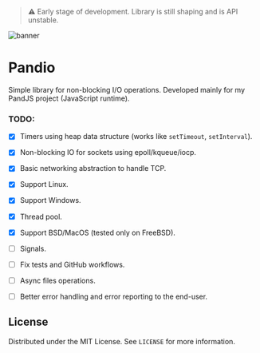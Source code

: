 > ⚠️ Early stage of development. Library is still shaping and is API unstable.

<img src="https://github.com/user-attachments/assets/cf70d4ac-9cef-4c66-8295-04946abdafd2" alt="banner" />

# Pandio

Simple library for non-blocking I/O operations. Developed mainly for my PandJS project (JavaScript runtime).

### TODO:

- [x] Timers using heap data structure (works like `setTimeout`, `setInterval`).
- [x] Non-blocking IO for sockets using epoll/kqueue/iocp.
- [x] Basic networking abstraction to handle TCP.
- [x] Support Linux.
- [x] Support Windows.
- [x] Thread pool.
- [x] Support BSD/MacOS (tested only on FreeBSD).
- [ ] Signals.
- [ ] Fix tests and GitHub workflows.
- [ ] Async files operations.
- [ ] Better error handling and error reporting to the end-user.


## License

Distributed under the MIT License. See `LICENSE` for more information.
